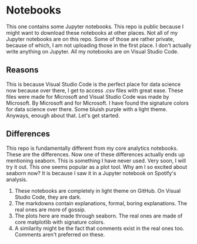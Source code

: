 # Notebooks
This one contains some Jupyter notebooks. This repo is public because I might want to download these notebooks at other places. Not all of my Jupyter notebooks are on this repo. Some of those are rather private, because of which, I am not uploading those in the first place. I don't actually write anything on Jupyter. All my notebooks are on Visual Studio Code. 

## Reasons
This is because Visual Studio Code is the perfect place for data science now because over there, I get to access .csv files with great ease. These files were made for Microsoft and Visual Studio Code was made by Microsoft. By Microsoft and for Microsoft. I have found the signature colors for data science over there. Some bluish purple with a light theme. Anyways, enough about that. Let's get started.

## Differences
This repo is fundamentally different from my core analytics notebooks. These are the differences. Now one of these differences actually ends up mentioning seaborn. This is something I have never used. Very soon, I will try it out. This one seems popular as a plot tool. Why am I so excited about seaborn now? It is because I saw it in a Jupyter notebook on Spotify's analysis.
<ol>
  <li>These notebooks are completely in light theme on GitHub. On Visual Studio Code, they are dark.</li>
  <li>The markdowns contain explanations, formal, boring explanations. The real ones are more of gossip.</li>
  <li>The plots here are made through seaborn. The real ones are made of core matplotlib with signature colors.</li>
  <li>A similarity might be the fact that comments exist in the real ones too. Comments aren't preferred on these.</li>
</ol>
